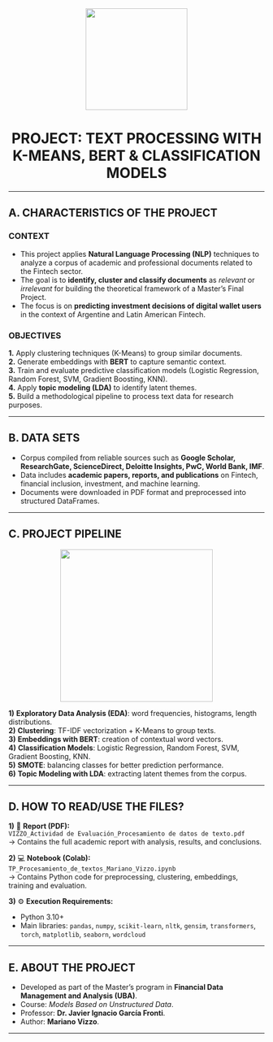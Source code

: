 <div id="header" align="center">
    <img src="https://media.giphy.com/media/v1.Y2lkPTc5MGI3NjExN3V1Z3RpbDM2OXBubTg4aTJkNWdtMnBqbXFqamI5YWJteW16Nms2NyZlcD12MV9pbnRlcm5hbF9naWZfYnlfaWQmY3Q9Zw/l2SpXaJA67JaSqSxq/giphy.gif" width="200" />
    <h1 align="center"> PROJECT: TEXT PROCESSING WITH K-MEANS, BERT & CLASSIFICATION MODELS </h1>
</div>

---

## A. CHARACTERISTICS OF THE PROJECT

### CONTEXT
- This project applies **Natural Language Processing (NLP)** techniques to analyze a corpus of academic and professional documents related to the Fintech sector.  
- The goal is to **identify, cluster and classify documents** as *relevant* or *irrelevant* for building the theoretical framework of a Master’s Final Project.  
- The focus is on **predicting investment decisions of digital wallet users** in the context of Argentine and Latin American Fintech.

### OBJECTIVES
**1.** Apply clustering techniques (K-Means) to group similar documents.  
**2.** Generate embeddings with **BERT** to capture semantic context.  
**3.** Train and evaluate predictive classification models (Logistic Regression, Random Forest, SVM, Gradient Boosting, KNN).  
**4.** Apply **topic modeling (LDA)** to identify latent themes.  
**5.** Build a methodological pipeline to process text data for research purposes.

---

## B. DATA SETS
- Corpus compiled from reliable sources such as **Google Scholar, ResearchGate, ScienceDirect, Deloitte Insights, PwC, World Bank, IMF**.  
- Data includes **academic papers, reports, and publications** on Fintech, financial inclusion, investment, and machine learning.  
- Documents were downloaded in PDF format and preprocessed into structured DataFrames.

---

## C. PROJECT PIPELINE

<div id="header" align="center">
    <img src="https://media.giphy.com/media/v1.Y2lkPTc5MGI3NjExem4zamFrZXEydjB5Znk1aXZmOHN2YzRkOXJ1aW84M2d2aTVkMWVoZCZlcD12MV9pbnRlcm5hbF9naWZfYnlfaWQmY3Q9Zw/coxQHKASG60HrHtvkt/giphy.gif" width="300" />  
</div>

**1)** **Exploratory Data Analysis (EDA)**: word frequencies, histograms, length distributions.  
**2)** **Clustering**: TF-IDF vectorization + K-Means to group texts.  
**3)** **Embeddings with BERT**: creation of contextual word vectors.  
**4)** **Classification Models**: Logistic Regression, Random Forest, SVM, Gradient Boosting, KNN.  
**5)** **SMOTE**: balancing classes for better prediction performance.  
**6)** **Topic Modeling with LDA**: extracting latent themes from the corpus.  

---

## D. HOW TO READ/USE THE FILES?

**1)** 📄 **Report (PDF):**  
   `VIZZO_Actividad de Evaluación_Procesamiento de datos de texto.pdf`  
   → Contains the full academic report with analysis, results, and conclusions.

**2)** 💻 **Notebook (Colab):**  
   `TP_Procesamiento_de_textos_Mariano_Vizzo.ipynb`  
   → Contains Python code for preprocessing, clustering, embeddings, training and evaluation.

**3)** ⚙️ **Execution Requirements:**  
   - Python 3.10+  
   - Main libraries: `pandas`, `numpy`, `scikit-learn`, `nltk`, `gensim`, `transformers`, `torch`, `matplotlib`, `seaborn`, `wordcloud`

---

## E. ABOUT THE PROJECT
- Developed as part of the Master’s program in **Financial Data Management and Analysis (UBA)**.  
- Course: *Models Based on Unstructured Data*.  
- Professor: **Dr. Javier Ignacio García Fronti**.  
- Author: **Mariano Vizzo**.  

---
